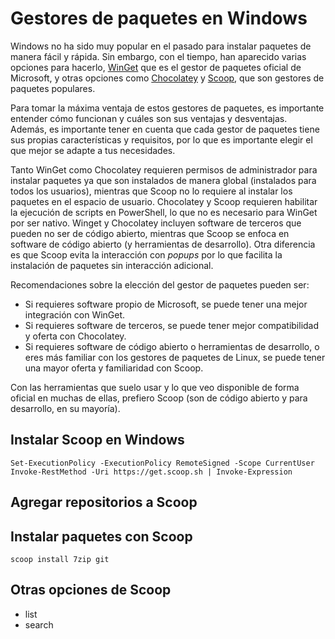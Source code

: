 # Gestores de paquetes en Windows

Windows no ha sido muy popular en el pasado para instalar paquetes de manera
fácil y rápida. Sin embargo, con el tiempo, han aparecido varias opciones para
hacerlo,
[WinGet](https://learn.microsoft.com/es-es/windows/package-manager/winget/) que
es el gestor de paquetes oficial de Microsoft, y otras opciones como
[Chocolatey](https://chocolatey.org/) y [Scoop](https://scoop.sh/), que son
gestores de paquetes populares.

Para tomar la máxima ventaja de estos gestores de paquetes, es importante
entender cómo funcionan y cuáles son sus ventajas y desventajas. Además, es
importante tener en cuenta que cada gestor de paquetes tiene sus propias
características y requisitos, por lo que es importante elegir el que mejor se
adapte a tus necesidades.

Tanto WinGet como Chocolatey requieren permisos de administrador para instalar
paquetes ya que son instalados de manera global (instalados para todos los
usuarios), mientras que Scoop no lo requiere al instalar los paquetes en el
espacio de usuario. Chocolatey y Scoop requieren habilitar la ejecución de
scripts en PowerShell, lo que no es necesario para WinGet por ser nativo. Winget
y Chocolatey incluyen software de terceros que pueden no ser de código abierto,
mientras que Scoop se enfoca en software de código abierto (y herramientas de
desarrollo). Otra diferencia es que Scoop evita la interacción con _popups_ por
lo que facilita la instalación de paquetes sin interacción adicional.

Recomendaciones sobre la elección del gestor de paquetes pueden ser:

- Si requieres software propio de Microsoft, se puede tener una mejor
  integración con WinGet.
- Si requieres software de terceros, se puede tener mejor compatibilidad y
  oferta con Chocolatey.
- Si requieres software de código abierto o herramientas de desarrollo, o eres
  más familiar con los gestores de paquetes de Linux, se puede tener una mayor
  oferta y familiaridad con Scoop.

Con las herramientas que suelo usar y lo que veo disponible de forma oficial en
muchas de ellas, prefiero Scoop (son de código abierto y para desarrollo, en su
mayoría).

## Instalar Scoop en Windows

```{code} powershell
Set-ExecutionPolicy -ExecutionPolicy RemoteSigned -Scope CurrentUser
Invoke-RestMethod -Uri https://get.scoop.sh | Invoke-Expression
```

## Agregar repositorios a Scoop

## Instalar paquetes con Scoop

```{code} powershell
scoop install 7zip git
```

## Otras opciones de Scoop

- list
- search
